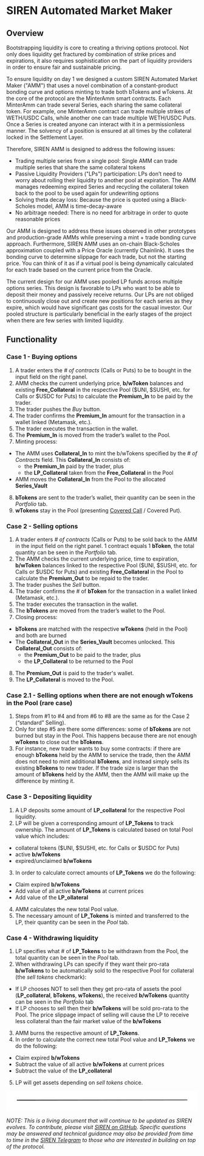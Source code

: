 # SIREN Automated Market Maker

## Overview

Bootstrapping liquidity is core to creating a thriving options protocol. Not only does liquidity get fractured by combination of strike prices and expirations, it also requires sophistication on the part of liquidity providers in order to ensure fair and sustainable pricing.

To ensure liquidity on day 1 we designed a custom SIREN Automated Market Maker ("AMM") that uses a novel combination of a constant-product bonding curve and options minting to trade both bTokens and wTokens. At the core of the protocol are the MinterAmm smart contracts. Each MinterAmm can trade several Series, each sharing the same collateral token. For example, one MinterAmm contract can trade multiple strikes of WETH/USDC Calls, while another one can trade multiple WETH/USDC Puts. Once a Series is created anyone can interact with it in a permissionless manner. The solvency of a position is ensured at all times by the collateral locked in the Settlement Layer.

Therefore, SIREN AMM is designed to address the following issues:

- Trading multiple series from a single pool: Single AMM can trade multiple series that share the same collateral tokens
- Passive Liquidity Providers ("LPs") participation: LPs don’t need to worry about rolling their liquidity to another pool at expiration. The AMM manages redeeming expired Series and recycling the collateral token back to the pool to be used again for undewriting options
- Solving theta decay loss: Because the price is quoted using a Black-Scholes model, AMM is time-decay-aware
- No arbitrage needed: There is no need for arbitrage in order to quote reasonable prices

Our AMM is designed to address these issues observed in other prototypes and production-grade AMMs while preserving a mint + trade bonding curve approach. Furthermore, SIREN AMM uses an on-chain Black-Scholes approximation coupled with a Price Oracle (currently Chainlink). It uses the bonding curve to determine slippage for each trade, but not the starting price. You can think of it as if a virtual pool is being dynamically calculated for each trade based on the current price from the Oracle.

The current design for our AMM uses pooled LP funds across multiple options series. This design is favorable to LPs who want to be able to deposit their money and passively receive returns. Our LPs are not obliged to continuously close out and create new positions for each series as they expire, which would have significant gas costs for the casual investor. Our pooled structure is particularly beneficial in the early stages of the project when there are few series with limited liquidity.

## Functionality

### Case 1 - Buying options

1. A trader enters the *# of contracts* (Calls or Puts) to be to bought in the input field on the right panel.
2. AMM checks the current underlying price, **b/wToken** balances and existing **Free_Collateral** in the respective Pool ($UNI, $SUSHI, etc. for Calls or $USDC for Puts) to calculate the **Premium_In** to be paid by the trader.
3. The trader pushes the *Buy* button.
4. The trader confirms the **Premium_In** amount for the transaction in a wallet linked (Metamask, etc.).
5. The trader executes the transaction in the wallet.
6. The **Premium_In** is moved from the trader’s wallet to the Pool.
7. Minting process:
- The AMM uses **Collateral_In** to mint the b/wTokens specified by the *# of Contracts* field. This **Collateral_In** consists of:
  - the **Premium_In** paid by the trader, plus
  - the **LP_Collateral** taken from the **Free_Collateral** in the Pool
- AMM moves the **Collateral_In** from the Pool to the allocated **Series_Vault**
8. **bTokens** are sent to the trader’s wallet, their quantity can be seen in the *Portfolio* tab.
9. **wTokens** stay in the Pool (presenting [Covered Call](https://www.investopedia.com/terms/c/coveredcall.asp) / Covered Put).


### Case 2 - Selling options

1. A trader enters *# of contracts* (Calls or Puts) to be sold back to the AMM in the input field on the right panel. 1 contract equals 1 **bToken**, the total quantity can be seen in the *Portfolio* tab.
2. The AMM checks the current underlying price, time to expiration, **b/wToken** balances linked to the respective Pool ($UNI, $SUSHI, etc. for Calls or $USDC for Puts) and existing **Free_Collateral** in the Pool to calculate the **Premium_Out** to be repaid to the trader.
3. The trader pushes the *Sell* button.
4. The trader confirms the # of **bToken** for the transaction in a wallet linked (Metamask, etc.).
5. The trader executes the transaction in the wallet.
6. The **bTokens** are moved from the trader’s wallet to the Pool.
7. Closing process:
- **bTokens** are matched with the respective **wTokens** (held in the Pool) and both are burned
- The **Collateral_Out** in the **Series_Vault** becomes unlocked. This **Collateral_Out** consists of:
  - the **Premium_Out** to be paid to the trader, plus
  - the **LP_Collateral** to be returned to the Pool
8. The **Premium_Out** is paid to the trader's wallet.
9. The **LP_Collateral** is moved to the Pool.

### Case 2.1 - Selling options when there are not enough wTokens in the Pool (rare case)

1. Steps from #1 to #4 and from #6 to #8 are the same as for the Case 2 (“standard” Selling).
2. Only for step #5 are there some differences: some of **bTokens** are not burned but stay in the Pool. This happens because there are not enough **wTokens** to close out the **bTokens**.
3. For instance, new trader wants to buy some contracts: if there are enough **bTokens** held by the AMM to service the trade, then the AMM does not need to mint additional **bTokens**, and instead simply sells its existing **bTokens** to new trader. If the trade size is larger than the amount of **bTokens** held by the AMM, then the AMM will make up the difference by minting it.

### Case 3 - Depositing liquidity

1. A LP deposits some amount of **LP_collateral** for the respective Pool liquidity.
2. LP will be given a corresponding amount of **LP_Tokens** to track ownership. The amount of **LP_Tokens** is calculated based on total Pool value which includes:
- collateral tokens ($UNI, $SUSHI, etc. for Calls or $USDC for Puts)
- active **b/wTokens**
- expired/unclaimed **b/wTokens**
3. In order to calculate correct amounts of **LP_Tokens** we do the following:
- Claim expired **b/wTokens**
- Add value of all active **b/wTokens** at current prices
- Add value of the **LP_ollateral**
4. AMM calculates the new total Pool value.
5. The necessary amount of **LP_Tokens** is minted and transferred to the LP, their quantity can be seen in the *Pool* tab.

### Case 4 - Withdrawing liquidity

1. LP specifies what # of **LP_Tokens** to be withdrawn from the Pool, the total quantity can be seen in the *Pool* tab.
2. When withdrawing LPs can specify if they want their pro-rata **b/wTokens** to be automatically sold to the respective Pool for collateral (the *sell tokens* checkmark):
- If LP chooses NOT to sell then they get pro-rata of assets the pool (**LP_collateral**, **bTokens**, **wTokens**), the received **b/wTokens** quantity can be seen in the *Portfolio* tab
- If LP chooses to sell then their **b/wTokens** will be sold pro-rata to the Pool. The price slippage impact of selling will cause the LP to receive less collateral than the fair market value of the **b/wTokens**
3. AMM burns the respective amount of **LP_Tokens**.
4. In order to calculate the correct new total Pool value and **LP_Tokens** we do the following:
- Claim expired **b/wTokens**
- Subtract the value of all active **b/wTokens** at current prices
- Subtract the value of the **LP_collateral**
5. LP will get assets depending on *sell tokens* choice.

![](../.gitbook/assets/image.png)

_NOTE: This is a living document that will continue to be updated as SIREN evolves. To contribute, please visit_ [_SIREN on GitHub_](https://github.com/sirenmarkets/core)_. Specific questions may be answered and technical guidance may also be provided from time to time in the_ [_SIREN Telegram_](https://t.me/sirenmarkets) _to those who are interested in building on top of the protocol._

